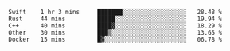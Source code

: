 <!--START_SECTION:waka-->
```text
Swift    1 hr 3 mins     ███████░░░░░░░░░░░░░░░░░░   28.48 % 
Rust     44 mins         █████░░░░░░░░░░░░░░░░░░░░   19.94 % 
C++      40 mins         ████▓░░░░░░░░░░░░░░░░░░░░   18.29 % 
Other    30 mins         ███▒░░░░░░░░░░░░░░░░░░░░░   13.65 % 
Docker   15 mins         █▓░░░░░░░░░░░░░░░░░░░░░░░   06.78 % 
```
<!--END_SECTION:waka-->